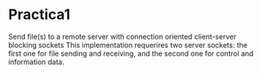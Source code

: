 # Practica1
Send file(s) to a remote server with connection oriented client-server blocking sockets
This implementation requerires two server sockets: the first one for file sending and
receiving, and the second one for control and information data.
